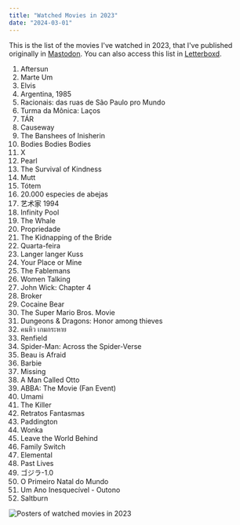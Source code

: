 ```yaml
---
title: "Watched Movies in 2023"
date: "2024-03-01"
---
```


This is the list of the movies I've watched in 2023, that I've published originally in [Mastodon](https://kolektiva.social/@shadowmaru/109644665735592169). You can also access this list in [Letterboxd](https://letterboxd.com/shadowmaru/list/watched-in-2023/).

1. Aftersun
2. Marte Um
3. Elvis
4. Argentina, 1985
5. Racionais: das ruas de São Paulo pro Mundo
6. Turma da Mônica: Laços
7. TÁR
8. Causeway
9. The Banshees of Inisherin
10. Bodies Bodies Bodies
11. X
12. Pearl
13. The Survival of Kindness
14. Mutt
15. Tótem
16. 20.000 especies de abejas
17. 艺术家 1994
18. Infinity Pool
19. The Whale
20. Propriedade
21. The Kidnapping of the Bride
22. Quarta-feira
23. Langer langer Kuss
24. Your Place or Mine
25. The Fablemans
26. Women Talking
27. John Wick: Chapter 4
28. Broker
29. Cocaine Bear
30. The Super Mario Bros. Movie
31. Dungeons & Dragons: Honor among thieves
32. คนหิว เกมกระหาย
33. Renfield
34. Spider-Man: Across the Spider-Verse
35. Beau is Afraid
36. Barbie
37. Missing
38. A Man Called Otto
39. ABBA: The Movie (Fan Event)
40. Umami
41. The Killer
42. Retratos Fantasmas
43. Paddington
44. Wonka
45. Leave the World Behind
46. Family Switch
47. Elemental
48. Past Lives
49. ゴジラ-1.0
50. O Primeiro Natal do Mundo
51. Um Ano Inesquecível - Outono
52. Saltburn

![Posters of watched movies in 2023](/images/posts/watched-movies-2023.png)
